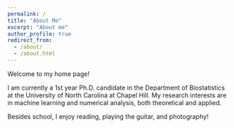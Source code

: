 ```yaml
---
permalink: /
title: "About Me"
excerpt: "About me"
author_profile: true
redirect_from: 
  - /about/
  - /about.html
---
```


Welcome to my home page!

I am currently a 1st year Ph.D. candidate in the Department of Biostatistics at the University of North
Carolina at Chapel Hill. My research interests are in machine learning and numerical analysis, both
theoretical and applied. 

Besides school, I enjoy reading, playing the guitar, and photography!

